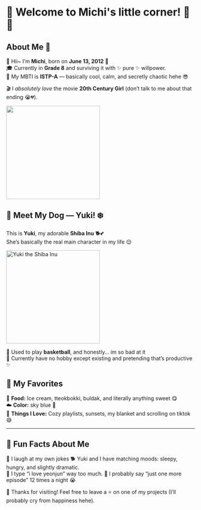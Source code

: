 # 🌷 Welcome to Michi's little corner! 🍓💫

## About Me 🐰

👋 Hii~ I’m **Michi**, born on **June 13, 2012** 🎂  
🎓 Currently in **Grade 8** and surviving it with ✨ pure ✨ willpower.  
💭 My MBTI is **ISTP-A** — basically cool, calm, and secretly chaotic hehe 😎  

🎬 I *absolutely love* the movie **20th Century Girl** (don’t talk to me about that ending 😭💔).
<p align="left">
  <img src="https://resizing.flixster.com/-XZAfHZM39UwaGJIFWKAE8fS0ak=/v3/t/assets/p23034094_v_v8_ae.jpg" width="250" >
</p>

  ## 🐶 Meet My Dog — Yuki! ❄️

This is **Yuki**, my adorable **Shiba Inu** 🐕💕  
She’s basically the real main character in my life 😌  

<p align="left">
  <img src="https://i.pinimg.com/736x/b5/a8/4a/b5a84abf0118b853f7d2bde236e0dd5c.jpg" width="250" alt="Yuki the Shiba Inu">
</p>

🏀 Used to play **basketball**, and honestly... im so bad at it  
💌 Currently have no hobby except existing and pretending that’s productive ✨  
## 🌈 My Favorites 

🍰 **Food:** Ice cream, tteokbokki, buldak, and literally anything sweet 😋  
☁️ **Color:** sky blue 🎀   
🧸 **Things I Love:** Cozy playlists, sunsets, my blanket and scrolling on tiktok 😅  

---

## 🌼 Fun Facts About Me

🌙 I laugh at my own jokes 
🐕 Yuki and I have matching moods: sleepy, hungry, and slightly dramatic.  
💌 I type “i love yeonjun” way too much.
🌸 I probably say “just one more episode” 12 times a night 😭  


🐥 Thanks for visiting! Feel free to leave a ⭐ on one of my projects (I’ll probably cry from happiness hehe).
